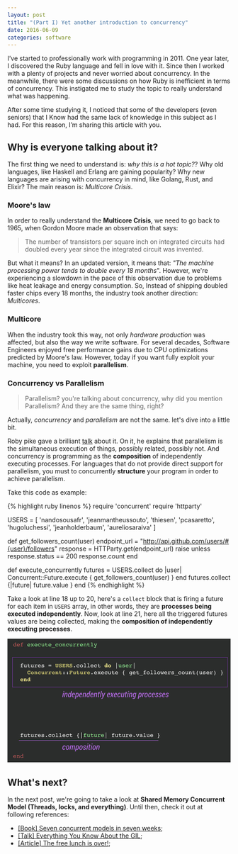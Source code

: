 ```yaml
---
layout: post
title: "(Part I) Yet another introduction to concurrency"
date: 2016-06-09
categories: software
---
```


I’ve started to professionally work with programming in 2011. One year
later, I discovered the Ruby language and fell in love with it. Since then I
worked with a plenty of projects and never worried about concurrency. In the
meanwhile, there were some discussions on how Ruby is inefficient in terms of
concurrency. This instigated me to study the topic to really understand what
was happening.

After some time studying it, I noticed that some of the developers (even
seniors) that I Know had the same lack of knowledge in this subject as I had.
For this reason, I’m sharing this article with you.

## Why is everyone talking about it?

The first thing we need to understand is: _why this is a hot topic?_? Why old
languages, like Haskell and Erlang are gaining popularity? Why new languages
are arising with concurrency in mind, like Golang, Rust, and Elixir? The main
reason is: _Multicore Crisis_.

### Moore's law

In order to really understand the __Multicore Crisis__, we need to go back to
1965, when Gordon Moore made an observation that says:

>  The number of transistors per square inch on integrated circuits had doubled
>  every year since the integrated circuit was invented.

But what it means? In an updated version, it means that: _"The machine
processing power tends to double every 18 months_". However, we're experiencing
a slowdown in the pace of this observation due to problems like heat leakage
and energy consumption. So, Instead of shipping doubled faster chips every 18
months, the industry took another direction: _Multicores_.

### Multicore

When the industry took this way, not only _hardware production_ was affected,
but also the way we write software. For several decades, Software Engineers
enjoyed free performance gains due to CPU optimizations predicted by Moore's
law.  However, today if you want fully exploit your machine, you need to
exploit __parallelism__.

### Concurrency vs Parallelism

> Parallelism? you're talking about concurrency, why did you mention
> Parallelism? And they are the same thing, right?

Actually, _concurrency_ and _parallelism_ are not the same. let's dive into a
little bit.

Roby pike gave a brilliant [talk](https://www.youtube.com/watch?v=cN_DpYBzKso)
about it. On it, he explains that parallelism is the simultaneous execution
of things, possibly related, possibly not. And concurrency is programming as
the __composition__ of independently executing processes. For languages that do
not provide direct support for parallelism, you must to concurrently
__structure__ your program in order to achieve parallelism.

Take this code as example:

{% highlight ruby linenos %}
require 'concurrent'
require 'httparty'

USERS = [
           'nandosousafr', 'jeanmantheussouto',
           'thiesen', 'pcasaretto', 'hugoluchessi',
           'jeanholderbaum', 'aureliosaraiva'
        ]

def get_followers_count(user)
  endpoint_url = "http://api.github.com/users/#{user}/followers"
  response = HTTParty.get(endpoint_url)
  raise unless response.status == 200
  response.count
end

def execute_concurrently
  futures = USERS.collect do |user|
    Concurrent::Future.execute { get_followers_count(user) }
  end
  futures.collect {|future| future.value }
end
{% endhighlight %}

Take a look at line 18 up to 20, here's a `collect` block that is firing a
future for each item in `USERS` array, in other words, they are __processes
being executed independently__. Now, look at line 21, here all the triggered
futures values are being collected, making the __composition of independently
executing processes__.

![Concurrent code example](/assets/post_1_example_1.jpg)

## What's next?

In the next post, we're going to take a look at __Shared Memory Concurrent
Model (Threads, locks, and everything)__. Until then, check it out at following references:

- [[Book] Seven concurrent models in seven weeks](https://pragprog.com/book/pb7con/seven-concurrency-models-in-seven-weeks);
- [[Talk] Everything You Know About the GIL](https://www.youtube.com/watch?v=dP4U1yI1WZ0);
- [[Article] The free lunch is over!](www.gotw.ca/publications/concurrency-ddj.htm);


